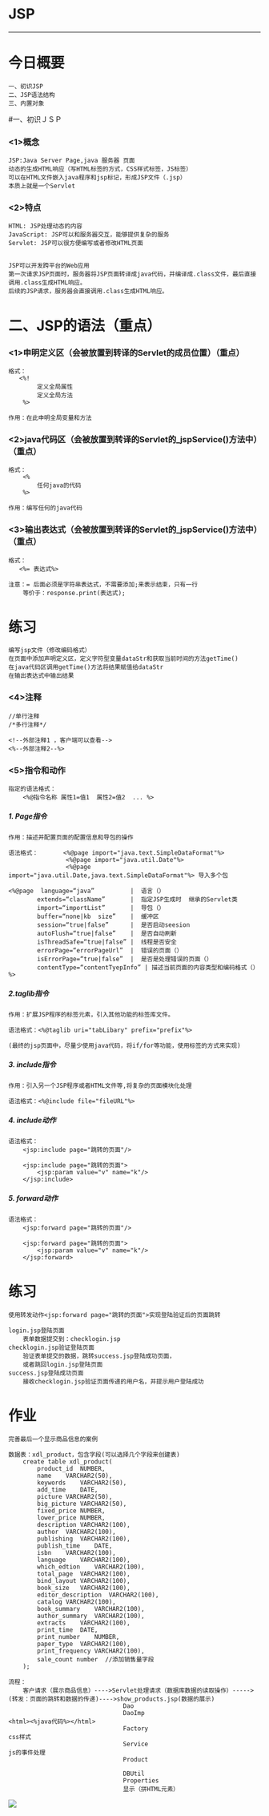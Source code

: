 # JSP
---

# 今日概要
	一、初识JSP
	二、JSP语法结构
	三、内置对象
	

#一、初识ＪＳＰ
### <1>概念
	JSP:Java Server Page,java 服务器 页面
	动态的生成HTML响应（写HTML标签的方式，CSS样式标签，JS标签）
	可以在HTML文件嵌入java程序和jsp标记，形成JSP文件（.jsp）
	本质上就是一个Servlet
	
### <2>特点
	HTML: JSP处理动态的内容	
	JavaScript: JSP可以和服务器交互，能够提供复杂的服务
	Servlet: JSP可以很方便编写或者修改HTML页面


	JSP可以开发跨平台的Web应用
	第一次请求JSP页面时，服务器将JSP页面转译成java代码，并编译成.class文件，最后直接调用.class生成HTML响应。
	后续的JSP请求，服务器会直接调用.class生成HTML响应。
	
# 二、JSP的语法（重点）
### <1>申明定义区（会被放置到转译的Servlet的成员位置）（重点）
	格式：
       <%!
			定义全局属性
			定义全局方法
		%>

	作用：在此申明全局变量和方法

### <2>java代码区（会被放置到转译的Servlet的_jspService()方法中）（重点）
	格式：
		<%
			任何java的代码
		%>		

	作用：编写任何的java代码

### <3>输出表达式（会被放置到转译的Servlet的_jspService()方法中）（重点）
	格式：
       <%= 表达式%>	
	
	注意：= 后面必须是字符串表达式，不需要添加;来表示结束，只有一行
		等价于：response.print(表达式);

# 练习
	编写jsp文件（修改编码格式）
	在页面中添加声明定义区，定义字符型变量dataStr和获取当前时间的方法getTime()
	在java代码区调用getTime()方法将结果赋值给dataStr	
	在输出表达式中输出结果

### <4>注释
	//单行注释
	/*多行注释*/

	<!--外部注释1 ，客户端可以查看-->
	<%--外部注释2--%>

### <5>指令和动作
	指定的语法格式：
		<%@指令名称 属性1=值1  属性2=值2  ... %>

##### 1. Page指令
	作用：描述并配置页面的配置信息和导包的操作
	
	语法格式：		<%@page import="java.text.SimpleDataFormat"%>
					<%@page import="java.util.Date"%>
					<%@page import="java.util.Date,java.text.SimpleDataFormat"%> 导入多个包

	<%@page  language=“java”		  |  语言（）
			extends=“className”       |  指定JSP生成时  继承的Servlet类     
			import=“importList”       |  导包（）
			buffer=“none|kb  size”    |  缓冲区
			session=“true|false”      |  是否启动seesion  
			autoFlush=“true|false”    |  是否自动刷新
			isThreadSafe=“true|false” |	 线程是否安全 
			errorPage=“errorPageUrl”  |  错误的页面（）
			isErrorPage=“true|false”  |  是否是处理错误的页面（）
			contentType=“contentTyepInfo” | 描述当前页面的内容类型和编码格式（）
	%>
	
##### 2.taglib指令
	作用：扩展JSP程序的标签元素，引入其他功能的标签库文件。

	语法格式：<%@taglib uri="tabLibary" prefix="prefix"%>

	(最终的jsp页面中，尽量少使用java代码，将if/for等功能，使用标签的方式来实现)

##### 3. include指令
	作用：引入另一个JSP程序或者HTML文件等,将复杂的页面模块化处理
	
	语法格式：<%@include file="fileURL"%>
	
##### 4. include动作
	语法格式：
		<jsp:include page="跳转的页面"/>	
	
		<jsp:include page="跳转的页面">
			<jsp:param value="v" name="k"/>		
		</jsp:include>	

##### 5. forward动作	
	语法格式：
		<jsp:forward page="跳转的页面"/>	
	
		<jsp:forward page="跳转的页面">
			<jsp:param value="v" name="k"/>		
		</jsp:forward>	
	
# 练习
	使用转发动作<jsp:forward page="跳转的页面">实现登陆验证后的页面跳转
	
	login.jsp登陆页面
		表单数据提交到：checklogin.jsp
	checklogin.jsp验证登陆页面
		验证表单提交的数据，跳转success.jsp登陆成功页面，
		或者跳回login.jsp登陆页面
	success.jsp登陆成功页面
		接收checklogin.jsp验证页面传递的用户名，并提示用户登陆成功
	
	
# 作业
	完善最后一个显示商品信息的案例
		
	数据表：xdl_product，包含字段(可以选择几个字段来创建表)
		create table xdl_product(
		    product_id  NUMBER,
		    name    VARCHAR2(50),
		    keywords    VARCHAR2(50),
		    add_time    DATE,
		    picture VARCHAR2(50),
		    big_picture VARCHAR2(50),
		    fixed_price NUMBER,
		    lower_price NUMBER,
		    description VARCHAR2(100),
		    author  VARCHAR2(100),
		    publishing  VARCHAR2(100),
		    publish_time    DATE,
		    isbn    VARCHAR2(100),
		    language    VARCHAR2(100),
		    which_edtion    VARCHAR2(100),
		    total_page  VARCHAR2(100),
		    bind_layout VARCHAR2(100),
		    book_size   VARCHAR2(100),
		    editor_description  VARCHAR2(100),
		    catalog VARCHAR2(100),
		    book_summary    VARCHAR2(100),
		    author_summary  VARCHAR2(100),
		    extracts    VARCHAR2(100),
		    print_time  DATE,
		    print_number    NUMBER,
		    paper_type  VARCHAR2(100),
		    print_frequency VARCHAR2(100),
		    sale_count number  //添加销售量字段
		);
			 
	流程：
		客户请求（展示商品信息）---->Servlet处理请求（数据库数据的读取操作）----->(转发：页面的跳转和数据的传递)---->show_products.jsp(数据的展示)
									Dao
									DaoImp																		<html><%java代码%></html>		
									Factory																		css样式
									Service																		js的事件处理
									Product
				
									DBUtil
									Properties
									显示（拼HTML元素）
									

<img src="./jsp01.png">




































